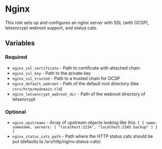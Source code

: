 # Nginx

This role sets up and configures an nginx server with SSL (with OCSP), letsencrypt webroot support, and status cats.

## Variables

### Required
- `nginx_ssl_certificate` - Path to certificate with attached chain
- `nginx_ssl_key` - Path to the private key
- `nginx_ssl_trusted` - Path to a trusted chain for OCSP
- `nginx_default_webroot` - Path of the default root directory (like `/srv/http/mydomain.tld`)
- `nginx_letsencrypt_webroot_dir` - Path of the webroot directory of letsencrypt

### Optional
- `nginx_upstreams` - Array of upstream objects looking like this: `[ { name: somename, servers: [ "localhost:1234", "localhost:2345 backup" ] } ]`
- `nginx_status_cats_path` - Path where the HTTP status cats should be put (defaults to /srv/http/nginx-status-cats)
